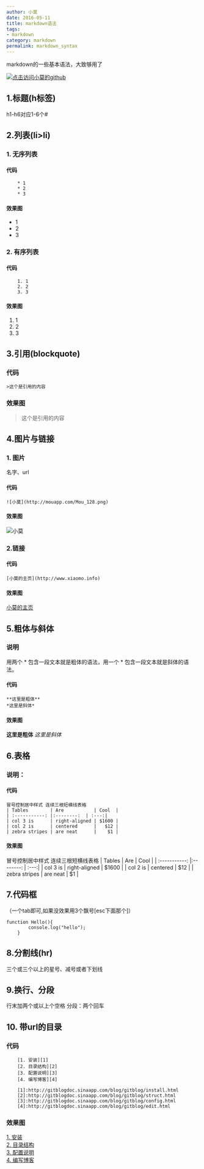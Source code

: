 ```yaml
---
author: 小莫
date: 2016-05-11
title: markdown语法
tags:
- markdown
category: markdown
permalink: markdown_syntax
---
```

markdown的一些基本语法，大致够用了
<!--more-->
[![点击访问小莫的github](http://static.xiaomo.info/images/markdown.png)](https://github.com/qq83387856)
## 1.标题(h标签)
h1-h6对应1-6个#

## 2.列表(li>li)
### 1. 无序列表

#### 代码

```
    * 1
    * 2
    * 3
```

#### 效果图
* 1
* 2
* 3

### 2. 有序列表

#### 代码

```
    1. 1
    2. 2
    3. 3
```

#### 效果图
1. 1
2. 2
3. 3

## 3.引用(blockquote)

### 代码

```
>这个是引用的内容
```

### 效果图
>这个是引用的内容

## 4.图片与链接
### 1. 图片

名字、url

#### 代码

```
![小莫](http://mouapp.com/Mou_128.png)
```

#### 效果图
![小莫](http://mouapp.com/Mou_128.png)

### 2.链接

#### 代码

```
[小莫的主页](http://www.xiaomo.info)
```

#### 效果图
[小莫的主页](http://www.xiaomo.info)

## 5.粗体与斜体
### 说明
用两个 * 包含一段文本就是粗体的语法，用一个 * 包含一段文本就是斜体的语法。

#### 代码

```
**这里是粗体**
*这里是斜体*
```

#### 效果图
**这里是粗体**
*这里是斜体*

## 6.表格
### 说明：

#### 代码

```
冒号控制居中样式 连续三根短横线表格
| Tables        | Are           | Cool  |
| :-----------: |:--------:  | :---:|
| col 3 is      | right-aligned | $1600 |
| col 2 is      | centered      |   $12 |
| zebra stripes | are neat      |    $1 |
```

#### 效果图
冒号控制居中样式 连续三根短横线表格
| Tables        | Are           | Cool  |
| :-----------: |:--------:  | :---:|
| col 3 is      | right-aligned | $1600 |
| col 2 is      | centered      |   $12 |
| zebra stripes | are neat      |    $1 |

## 7.代码框

（一个tab即可,如果没效果用3个飘号[esc下面那个]）

    function Hello(){
            console.log("hello");
        }


## 8.分割线(hr)  
三个或三个以上的星号、减号或者下划线

## 9.换行、分段  
行末加两个或以上个空格
分段：两个回车

## 10. 带url的目录

### 代码


```
    [1. 安装][1]  
    [2. 目录结构][2]  
    [3. 配置说明][3]  
    [4. 编写博客][4]  

    [1]:http://gitblogdoc.sinaapp.com/blog/gitblog/install.html
    [2]:http://gitblogdoc.sinaapp.com/blog/gitblog/struct.html
    [3]:http://gitblogdoc.sinaapp.com/blog/gitblog/config.html
    [4]:http://gitblogdoc.sinaapp.com/blog/gitblog/edit.html
```

### 效果图

[1. 安装][1]  
[2. 目录结构][2]  
[3. 配置说明][3]  
[4. 编写博客][4]  

[1]:http://gitblogdoc.sinaapp.com/blog/gitblog/install.html
[2]:http://gitblogdoc.sinaapp.com/blog/gitblog/struct.html
[3]:http://gitblogdoc.sinaapp.com/blog/gitblog/config.html
[4]:http://gitblogdoc.sinaapp.com/blog/gitblog/edit.html
